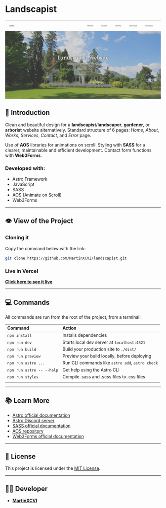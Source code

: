 # Landscapist

![Landscapist cover screenshot](./public/images/landscapist-cover.png 'Landscapist in desktop version')

## 📄 Introduction

Clean and beautiful design for a **landscapist**/**landscaper**, **gardener**, or **arborist** website alternatively. Standard structure of 6 pages: *Home*, *About*, *Works*, *Services*, *Contact*, and *Error* page.

Use of **AOS** libraries for animations on scroll. Styling with **SASS** for a clearer, maintainable and efficient development. Contact form functions with **Web3Forms**.

### Developed with:

- Astro Framework
- JavaScript
- SASS
- AOS (Animate on Scroll)
- Web3Forms

---

## 👁️ View of the Project

### Cloning it

Copy the command below with the link:

```bash
git clone https://github.com/MartinXCVI/landscapist.git
```

### Live in Vercel

[**Click here to see it live**](https://landscapist.vercel.app/)

---

## 💻 Commands

All commands are run from the root of the project, from a terminal:

| Command                   | Action                                           |
| :------------------------ | :----------------------------------------------- |
| `npm install`             | Installs dependencies                            |
| `npm run dev`             | Starts local dev server at `localhost:4321`      |
| `npm run build`           | Build your production site to `./dist/`          |
| `npm run preview`         | Preview your build locally, before deploying     |
| `npm run astro ...`       | Run CLI commands like `astro add`, `astro check` |
| `npm run astro -- --help` | Get help using the Astro CLI                     |
| `npm run styles`          | Compile .sass and .scss files to .css files      |
|                           |                                                  |

---

## 📚 Learn More

- [Astro official documentation](https://docs.astro.build)
- [Astro Discord server](https://astro.build/chat)
- [SASS official documentation](https://sass-lang.com/)
- [AOS repository](https://github.com/michalsnik/aos/tree/v2)
- [Web3Forms official documentation](https://web3forms.com/)

---

## 📜 License

This project is licensed under the [MIT License](LICENSE).

---

## 🧑‍💻 Developer

- [**MartinXCVI**](https://github.com/MartinXCVI)